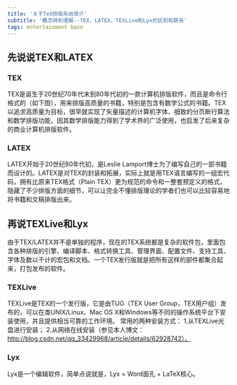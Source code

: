 ```yaml
---
title: '关于TeX排版系统简介'
subtitle: '概念辨析理解--TEX、LATEX、TEXLive和Lyx的区别和联系'
tags: entertainment base
---
```





## 先说说TEX和LATEX
### TEX
TEX是诞生于20世纪70年代末到80年代初的一款计算机排版软件，而且是命令行格式的（如下图），用来排版高质量的书籍，特别是包含有数学公式的书籍。TEX以追求高质量为目标，很早就实现了矢量描述的计算机字体、细致的分页断行算法和数学排版功能，因其数学排版能力得到了学术界的广泛使用，也启发了后来复杂的商业计算机排版软件。

### LATEX
LATEX开始于20世纪80年代初，是Leslie Lamport博士为了编写自己的一部书籍而设计的。LATEX是对TEX的封装和拓展，实际上就是用TEX语言编写的一组宏代码，拥有比原来TEX格式（Plain TEX）更为规范的命令和一整套预定义的格式，隐藏了不少排版方面的细节，可以让完全不懂排版理论的学者们也可以比较容易地将书籍和文稿排版出来。

## 再说TEXLive和Lyx

由于TEX/LATEX并不是单独的程序，现在的TEX系统都是复杂的软件包，里面包含各种排版的引擎、编译脚本、格式转换工具、管理界面、配置文件、支持工具、字体及数以千计的宏包和文档。一个TEX发行版就是把所有这样的部件都集合起来，打包发布的软件。

### TEXLive
TEXLive是TEX的一个发行版，它是由TUG（TEX User Group，TEX用户组）发布的，可以在类UNIX/Linux、Mac OS X和Windows等不同的操作系统平台下安装使用，并且提供相当可靠的工作环境。
常用的两种安装方式：
1.从TEXLive光盘进行安装；
2.从网络在线安装（参见本人博文：http://blog.csdn.net/qq_33429968/article/details/62928742）。

### Lyx
Lyx是一个编辑软件，简单点说就是，Lyx = Word面孔 + LaTeX核心。